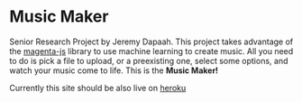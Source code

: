 # Music Maker

Senior Research Project by Jeremy Dapaah. This project takes advantage of the [magenta-js](https://github.com/magenta/magenta-js) library to use machine learning to create music.
All you need to do is pick a file to upload, or a preexisting one, select some options, and watch your music come to life. This is the **Music Maker!**

Currently this site should be also live on [heroku](https://magenta-music.herokuapp.com)
